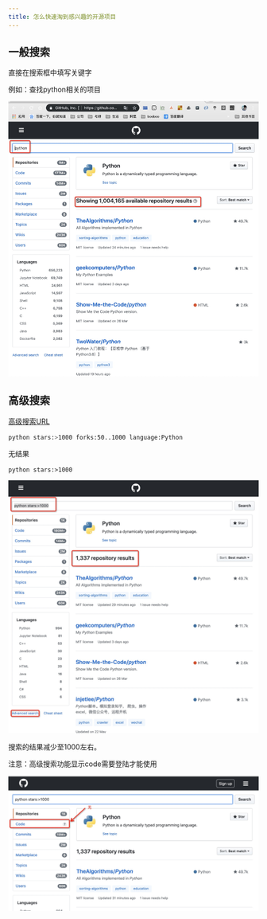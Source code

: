 ```yaml
---
title: 怎么快速淘到感兴趣的开源项目
---
```


## 一般搜索

直接在搜索框中填写关键字

例如：查找python相关的项目

![](pic/007.jpg)

## 高级搜索

[高级搜索URL](https://github.com/search/advanced?q=python)

```bash
python stars:>1000 forks:50..1000 language:Python
```

无结果

```shell
python stars:>1000
```

![](pic/008.jpg)

搜索的结果减少至1000左右。

注意：高级搜索功能显示code需要登陆才能使用

![](pic/009.jpg)
